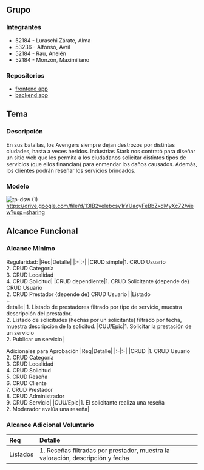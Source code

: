
## Grupo
### Integrantes
* 52184 - Luraschi Zárate, Alma
* 53236 - Alfonso, Avril
* 52184 - Rau, Anelén
* 52184 - Monzón, Maximiliano
  
### Repositorios
* [frontend app](http://hyperlinkToGihubOrGitlab)
* [backend app](http://hyperlinkToGihubOrGitlab)


## Tema
### Descripción
En sus batallas, los Avengers siempre dejan destrozos por distintas ciudades, hasta a veces heridos. Industrias Stark nos contrató para diseñar un sitio web que les permita a los ciudadanos solicitar distintos tipos de servicios (que ellos financian) para enmendar los daños causados. Además, los clientes podrán reseñar los servicios brindados.


### Modelo
![tp-dsw (1)](https://github.com/user-attachments/assets/f7ca873f-909c-45f2-a7eb-e4eda3aa83f9)
https://drive.google.com/file/d/13IB2velebcsy1rYUaoyFeBbZxdMyXc72/view?usp=sharing



## Alcance Funcional 

### Alcance Mínimo
 

Regularidad:
|Req|Detalle|
|:-|:-|
|CRUD simple|1. CRUD Usuario<br>2. CRUD Categoría<br>3. CRUD Localidad<br>4. CRUD Solicitud|
|CRUD dependiente|1. CRUD Solicitante {depende de} CRUD Usuario<br>2. CRUD Prestador {depende de} CRUD Usuario|
|Listado<br>+<br>detalle| 1. Listado de prestadores filtrado por tipo de servicio, muestra descripción del prestador.<br> 2. Listado de solicitudes (hechas por un solicitante) filtrado por fecha, muestra descripción de la solicitud.
|CUU/Epic|1. Solicitar la prestación de un servicio<br>2. Publicar un servicio|


Adicionales para Aprobación
|Req|Detalle|
|:-|:-|
|CRUD |1. CRUD Usuario<br>2. CRUD Categoría<br>3. CRUD Localidad<br>4. CRUD Solicitud<br>5. CRUD Reseña<br>6. CRUD Cliente<br>7. CRUD Prestador<br>8. CRUD Administrador<br>9. CRUD Servicio|
|CUU/Epic|1. El solicitante realiza una reseña<br>2. Moderador evalúa una reseña|


### Alcance Adicional Voluntario


|Req|Detalle|
|:-|:-|
|Listados |1. Reseñas filtradas por prestador, muestra la valoración, descripción y fecha|


